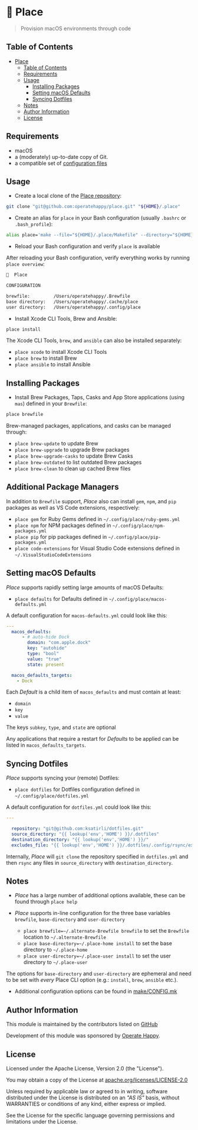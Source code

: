 # 📍 Place

> Provision macOS environments through code

## Table of Contents

- [Place](#-place)
  - [Table of Contents](#table-of-contents)
  - [Requirements](#requirements)
  - [Usage](#usage)
    - [Installing Packages](#installing-packages)
    - [Setting macOS Defaults](#setting-macos-defaults)
    - [Syncing Dotfiles](#syncing-dotfiles)
  - [Notes](#notes)
  - [Author Information](#author-information)
  - [License](#license)

## Requirements

- macOS
- a (moderately) up-to-date copy of Git.
- a compatible set of [configuration files](https://github.com/ksatirli/dotfiles/tree/master/.config/place)

## Usage

- Create a local clone of the [Place repository](https://github.com/operatehappy/place):

```sh
git clone "git@github.com:operatehappy/place.git" "${HOME}/.place"
```

- Create an alias for `place` in your Bash configuration (usually `.bashrc` or `.bash_profile`):

```sh
alias place='make --file="${HOME}/.place/Makefile" --directory="${HOME}/.place/"'
```

- Reload your Bash configuration and verify `place` is available

After reloading your Bash configuration, verify everything works by running `place overview`:

```sh
📍  Place

CONFIGURATION

brewfile:         /Users/operatehappy/.Brewfile
base directory:   /Users/operatehappy/.cache/place
user directory:   /Users/operatehappy/.config/place
```

- Install Xcode CLI Tools, Brew and Ansible:

```sh
place install
```

The Xcode CLI Tools, `brew`, and `ansible` can also be installed separately:

- `place xcode` to install Xcode CLI Tools
- `place brew` to install Brew
- `place ansible` to install Ansible

## Installing Packages

- Install Brew Packages, Taps, Casks and App Store applications (using `mas`) defined in your `Brewfile`:

```sh
place brewfile
```

Brew-managed packages, applications, and casks can be managed through:

- `place brew-update` to update Brew
- `place brew-upgrade` to upgrade Brew packages
- `place brew-upgrade-casks` to update Brew Casks
- `place brew-outdated` to list outdated Brew packages
- `place brew-clean` to clean up cached Brew files

## Additional Package Managers

In addition to `Brewfile` support, _Place_ also can install `gem`, `npm`, and `pip` packages as well as VS Code extensions, respectively:

- `place gem` for Ruby Gems defined in `~/.config/place/ruby-gems.yml`
- `place npm` for NPM packages defined in `~/.config/place/npm-packages.yml`
- `place pip` for pip packages defined in `~/.config/place/pip-packages.yml`
- `place code-extensions` for Visual Studio Code extensions defined in `~/.VisualStudioCodeExtensions`

## Setting macOS Defaults

_Place_ supports rapidly setting large amounts of macOS Defaults:

- `place defaults` for Defaults defined in `~/.config/place/macos-defaults.yml`

A default configuration for `macos-defaults.yml` could look like this:

```yaml
---
  macos_defaults:
      - # auto-hide Dock
        domain: "com.apple.dock"
        key: "autohide"
        type: "bool"
        value: "true"
        state: present

  macos_defaults_targets:
    - Dock
```

Each _Default_ is a child item of `macos_defaults` and must contain at least:

- `domain`
- `key`
- `value`

The keys `subkey`, `type`, and `state` are optional

Any applications that require a restart for _Defaults_ to be applied can be listed in `macos_defaults_targets`.

## Syncing Dotfiles

_Place_ supports syncing your (remote) Dotfiles:

- `place dotfiles` for Dotfiles configuration defined in `~/.config/place/dotfiles.yml`

A default configuration for `dotfiles.yml` could look like this:

```yaml
---

  repository: "git@github.com:ksatirli/dotfiles.git"
  source_directory: "{{ lookup('env','HOME') }}/.dotfiles"
  destination_directory: "{{ lookup('env','HOME') }}/"
  excludes_file: "{{ lookup('env','HOME') }}/.dotfiles/.config/rsync/excludes"
```

Internally, _Place_ will `git clone` the repository specified in `dotfiles.yml` and then `rsync` any files in `source_directory` with `destination_directory`.

## Notes

- _Place_ has a large number of additional options available, these can be found through `place help`

- _Place_ supports in-line configuration for the three base variables `brewfile`, `base-directory` and `user-directory`
  - `place brewfile=~/.alternate-Brewfile brewfile` to set the `Brewfile` location to `~/.alternate-Brewfile`
  - `place base-directory=~/.place-home install` to set the base directory to `~/.place-home`
  - `place user-directory=~/.place-user install` to set the user directory to `~/.place-user`

The options for `base-directory` and `user-directory` are ephemeral and need to be set with _every_ Place CLI option (e.g.: `install`, `brew`, `ansible` etc.).

- Additional configuration options can be found in [make/CONFIG.mk](https://github.com/operatehappy/place/blob/master/make/CONFIG.mk)

## Author Information

This module is maintained by the contributors listed on [GitHub](https://github.com/operatehappy/place/graphs/contributors)

Development of this module was sponsored by [Operate Happy](https://github.com/operatehappy).

## License

Licensed under the Apache License, Version 2.0 (the "License").

You may obtain a copy of the License at [apache.org/licenses/LICENSE-2.0](http://www.apache.org/licenses/LICENSE-2.0)

Unless required by applicable law or agreed to in writing, software distributed under the License is distributed on an _"AS IS"_ basis, without WARRANTIES or conditions of any kind, either express or implied.

See the License for the specific language governing permissions and limitations under the License.
